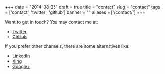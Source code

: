 
+++
date = "2014-08-25"
draft = true
title = "contact"
slug = "contact"
tags = ['contact', 'twitter', 'github']
banner = ""
aliases = ['/contact/']
+++

Want to get in touch? You may contact me at:

- [Twitter](https://twitter.com/gesellix)
- [GitHub](https://github.com/gesellix)


If you prefer other channels, there are some alternatives like:

- [LinkedIn](http://www.linkedin.com/in/gesellix)
- [Xing](https://www.xing.com/profile/Tobias_Gesellchen)
- [Google+](https://plus.google.com/+TobiasGesellchen)


